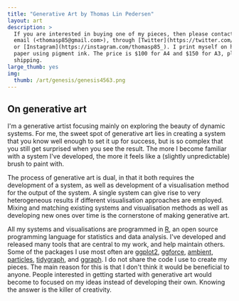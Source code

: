 ```yaml
---
title: "Generative Art by Thomas Lin Pedersen"
layout: art
description: >
  If you are interested in buying one of my pieces, then please contact me by 
  email (<thomasp85@gmail.com>), through [Twitter](https://twitter.com/thomasp85),
  or [Instagram](https://instagram.com/thomasp85_). I print myself on high quality
  paper using pigment ink. The price is $100 for A4 and $150 for A3, plus 
  shipping.
large_thumb: yes
img:
  thumb: /art/genesis/genesis4563.png
---
```


## On generative art
I'm a generative artist focusing mainly on exploring the beauty of dynamic 
systems. For me, the sweet spot of generative art lies in creating a system that
you know well enough to set it up for success, but is so complex that you still
get surprised when you see the result. The more I become familiar with a system
I've developed, the more it feels like a (slightly unpredictable) brush to paint
with.

The process of generative art is dual, in that it both requires the development
of a system, as well as development of a visualisation method for the output of
the system. A single system can give rise to very heterogeneous results if 
different visualisation approaches are employed. Mixing and matching existing 
systems and visualisation methods as well as developing new ones over time is
the cornerstone of making generative art.

All my systems and visualisations are programmed in 
[R](https://cran.r-project.org), an open source programming language for 
statistics and data analysis. I've developed and released many tools that are 
central to my work, and help maintain others. Some of the packages I use most
often are [ggplot2](https://ggplot2.tidyverse.org), 
[ggforce](https://ggforce.data-imaginist.com), 
[ambient](https://ambient.data-imaginist.com),
[particles](https://github.com/thomasp85/particles), 
[tidygraph](https://github.com/thomasp85/tidygraph), and
[ggraph](https://ggraph.data-imaginist.com). I do not share the code I use to
create my pieces. The main reason for this is that I don't think it would be
beneficial to anyone. People interested in getting started with generative art
would become to focused on my ideas instead of developing their own. Knowing the
answer is the killer of creativity.
